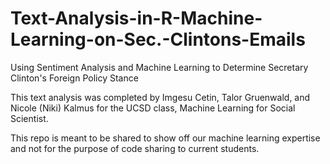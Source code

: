 # Text-Analysis-in-R-Machine-Learning-on-Sec.-Clintons-Emails
Using Sentiment Analysis and Machine Learning to Determine Secretary Clinton's Foreign Policy Stance


This text analysis was completed by Imgesu Cetin, Talor Gruenwald, and Nicole (Niki) Kalmus for the UCSD class, Machine Learning for Social Scientist.

This repo is meant to be shared to show off our machine learning expertise and not for the purpose of code sharing to current students.
